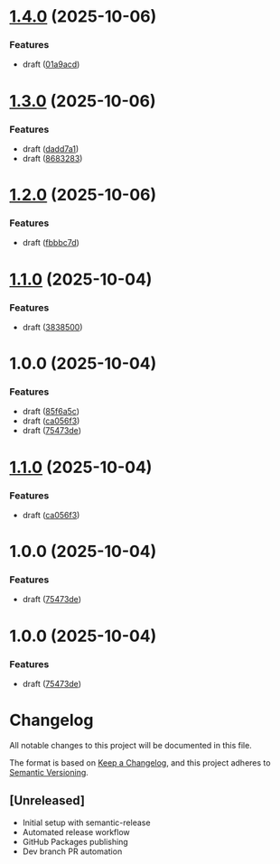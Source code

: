# [1.4.0](https://github.com/psbds/mcp-dev-blueprints/compare/v1.3.0...v1.4.0) (2025-10-06)


### Features

* draft ([01a9acd](https://github.com/psbds/mcp-dev-blueprints/commit/01a9acd3b7c38978fb2f684f059adf617a5afc68))

# [1.3.0](https://github.com/psbds/mcp-dev-blueprints/compare/v1.2.0...v1.3.0) (2025-10-06)


### Features

* draft ([dadd7a1](https://github.com/psbds/mcp-dev-blueprints/commit/dadd7a101b13e0197d20e5a5c341ea6980ada200))
* draft ([8683283](https://github.com/psbds/mcp-dev-blueprints/commit/868328330e4d0c520dfd296104146010bae397a8))

# [1.2.0](https://github.com/psbds/mcp-dev-blueprints/compare/v1.1.0...v1.2.0) (2025-10-06)


### Features

* draft ([fbbbc7d](https://github.com/psbds/mcp-dev-blueprints/commit/fbbbc7d7bbc72fc46d0d5e1db87f80eb68bd0f04))

# [1.1.0](https://github.com/psbds/mcp-dev-blueprints/compare/v1.0.0...v1.1.0) (2025-10-04)


### Features

* draft ([3838500](https://github.com/psbds/mcp-dev-blueprints/commit/38385001aca4e4d9c2a7d2b36befdaf4cbd79613))

# 1.0.0 (2025-10-04)


### Features

* draft ([85f6a5c](https://github.com/psbds/mcp-dev-blueprints/commit/85f6a5cca92e744cd75c4a84b5059ed985cd10fe))
* draft ([ca056f3](https://github.com/psbds/mcp-dev-blueprints/commit/ca056f3745eb74f0b4926ffcea9c087ae45c98dc))
* draft ([75473de](https://github.com/psbds/mcp-dev-blueprints/commit/75473de494582110c28f0a225b5a21623824b6f2))

# [1.1.0](https://github.com/psbds/mcp-dev-blueprints/compare/v1.0.0...v1.1.0) (2025-10-04)


### Features

* draft ([ca056f3](https://github.com/psbds/mcp-dev-blueprints/commit/ca056f3745eb74f0b4926ffcea9c087ae45c98dc))

# 1.0.0 (2025-10-04)


### Features

* draft ([75473de](https://github.com/psbds/mcp-dev-blueprints/commit/75473de494582110c28f0a225b5a21623824b6f2))

# 1.0.0 (2025-10-04)


### Features

* draft ([75473de](https://github.com/psbds/mcp-dev-blueprints/commit/75473de494582110c28f0a225b5a21623824b6f2))

# Changelog

All notable changes to this project will be documented in this file.

The format is based on [Keep a Changelog](https://keepachangelog.com/en/1.0.0/),
and this project adheres to [Semantic Versioning](https://semver.org/spec/v2.0.0.html).

## [Unreleased]

- Initial setup with semantic-release
- Automated release workflow
- GitHub Packages publishing
- Dev branch PR automation
